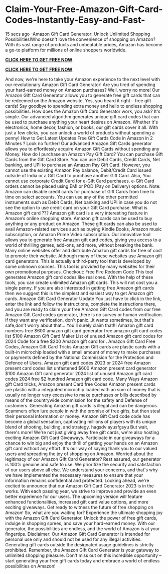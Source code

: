 # Claim-Your-Free-Amazon-Gift-Card-Codes-Instantly-Easy-and-Fast-
15 secs ago -Amazon Gift Card Generator: Unlock Unlimited Shopping Possibilities!Who doesn't love the convenience of shopping on Amazon? With its vast range of products and unbeatable prices, Amazon has become a go-to platform for millions of online shoppers worldwide.

**[CLICK HERE TO GET FREE NOW](https://givxo.com/amazon/)**

**[CLICK HERE TO GET FREE NOW](https://givxo.com/amazon/)**

And now, we're here to take your Amazon experience to the next level with our revolutionary Amazon Gift Card Generator!
Are you tired of spending your hard-earned money on Amazon purchases? Well, worry no more! Our Amazon Gift Card Generator allows you to generate free gift cards that can be redeemed on the Amazon website. Yes, you heard it right – free gift cards! Say goodbye to spending extra money and hello to endless shopping possibilities.
How does the Amazon Gift Card Generator work, you ask? It's simple. Our advanced algorithm generates unique gift card codes that can be used to purchase anything your heart desires on Amazon. Whether it's electronics, home decor, fashion, or books, our gift cards cover it all. With just a few clicks, you can unlock a world of products without spending a penny!
How to Get Latest Updates Free Gift Cards Code in Amazon in 2 Minutes ? Look no further! Our advanced Amazon Gift Cards generator allows you to effortlessly acquire Amazon Gift Cards without spending any Money.
How do I purchase an Amazon Pay Gift Card?
You can purchase Gift Cards from the Gift Card Store.
You can use Debit Cards, Credit Cards, Net banking, and UPI to purchase an Amazon Pay Gift Card.
However, you cannot use the existing Amazon Pay balance, Debit/Credit Card issued outside of India or a Gift Card to purchase another Gift Card. Also, You cannot use corporate Credit Card for e-Gift Card purchases.
e-Gift Card orders cannot be placed using EMI or POD (Pay on Delivery) options.
Note: Amazon can disable credit cards for purchase of Gift Cards from time to time on select accounts. You can use any of the other permitted instruments such as Debit Cards, Net banking and UPI in case you do not see the option to use credit card on your Gift Card purchase.
What is Amazon gift card ???
Amazon gift card is a very interesting feature in Amazon’s online shopping store. Amazon gift cards can be used to buy anything or any product on Amazon. These gift cards can also be used to avail Amazon-related services such as buying Kindle Books, Amazon music subscription, or Amazon Prime Video subscription.
Our innovative tool allows you to generate free Amazon gift card codes, giving you access to a world of thrilling games, add-ons, and more, without breaking the bank.
Many online websites offer and distribute Amazon gift cards for free of cost to promote their website.
Although many of these websites use Amazon gift card generators. This is actually a third-party tool that is developed by some unknown sources. This tool is provided by many websites for their own promotional purposes.
Checkout: Free Fire Redeem Code
This tool generates Amazon gift card codes like real ones. With the help of these tools, you can create unlimited Amazon gift cards. This will not cost you a single penny.
If you are also interested in getting free Amazon gift cards then we suggest this is the simplest and easiest way to get Amazon gift cards.
Amazon Gift Card Generator Update
You just have to click in the link, enter the link and follow the instructions, complete the instructions there, and you are ready to claim your free Amazon Gift Card codes from our free Amazon Gift Card codes generator, there is no survey or human verification.
if they want any verification, don't panic...it wants sometimes, but that's safe,don't worry about that....You'll surely claim that!!!
Amazon gift card numbers free $600 amazon gift card generator free amazon gift card codes list $100 Amazon Gift Card Maker List of unused Amazon gift card codes for 2024 Code for a free $200 Amazon gift card for .
Amazon Gift Card Free Codes, Amazon Gift Card Tricks Amazon Gift cards are plastic cards with a built-in microchip loaded with a small amount of money to make purchases or payments defined by the National Commission for the Protection and Defence of Users.
Amazon gift card codes 2023 or 2024 free Amazon present card codes list unfastened $600 Amazon present card generator $100 Amazon Gift card generator 2024 list of unused Amazon gift card codes 2024 free $2 hundred Amazon gift card code.
Many Ways Amazon gift Card tricks, Amazon present Card free Codes Amazon present cards are plastic with a integrated microchip loaded with an sum of money that is usually no longer very excessive to make purchases or bills described by means of the countrywide commission for the safety and Defense of customers.
Generating Amazon gift cards is illegal and can be dangerous. Scammers often lure people in with the promise of free gifts, but then steal their personal information or money. Amazon Gift Card code code has become a global sensation, captivating millions of players with its unique blend of shooting, building, and strategy. hagsdv ayusfgsyu
But wait, there's more! We're not just giving away free gift cards, we're also hosting exciting Amazon Gift Card Giveaways. Participate in our giveaways for a chance to win big and enjoy the thrill of getting your hands on an Amazon gift card without any effort. It's our way of saying thank you to our valued users and spreading the joy of shopping on Amazon.
Worried about the legitimacy of our Amazon Gift Card Generator? Rest assured, our generator is 100% genuine and safe to use. We prioritize the security and satisfaction of our users above all else. We understand your concerns, and that's why we have implemented the necessary measures to ensure that your information remains confidential and protected.
Looking ahead, we're excited to announce that our Amazon Gift Card Generator 2023 is in the works. With each passing year, we strive to improve and provide an even better experience for our users. The upcoming version will feature enhanced functionalities, increased gift card value options, and more exciting giveaways. Get ready to witness the future of free shopping on Amazon!
So, what are you waiting for? Experience the ultimate shopping joy with the Amazon Gift Card Generator. Unlock the power of free gift cards, indulge in shopping sprees, and save your hard-earned money. With our generator, the possibilities are endless, and the world of Amazon is at your fingertips.
Disclaimer: Our Amazon Gift Card Generator is intended for personal use only and should not be used for any illegal activities. Generating gift cards outside the designated usage guidelines is strictly prohibited.
Remember, the Amazon Gift Card Generator is your gateway to unlimited shopping pleasure. Don't miss out on this incredible opportunity – start generating your free gift cards today and embrace a world of endless possibilities on Amazon!
